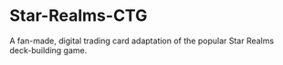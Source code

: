 # Star-Realms-CTG
A fan-made, digital trading card adaptation of the popular Star Realms deck-building game.
